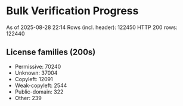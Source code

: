 ﻿# Bulk Verification Progress
As of 2025-08-28 22:14
Rows (incl. header): 122450
HTTP 200 rows: 122440

## License families (200s)
- Permissive: 70240
- Unknown: 37004
- Copyleft: 12091
- Weak-copyleft: 2544
- Public-domain: 322
- Other: 239
